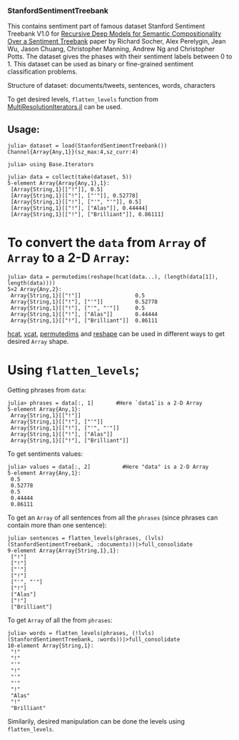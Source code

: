 ### StanfordSentimentTreebank
This contains sentiment part of famous dataset Stanford Sentiment Treebank V1.0 for [Recursive Deep Models for Semantic Compositionality Over a Sentiment Treebank](https://nlp.stanford.edu/~socherr/EMNLP2013_RNTN.pdf) paper by Richard Socher, Alex Perelygin, Jean Wu, Jason Chuang, Christopher Manning, Andrew Ng and Christopher Potts.
The dataset gives the phases with their sentiment labels between 0 to 1. This dataset can be used as binary or fine-grained sentiment classification problems.

Structure of dataset:
documents/tweets, sentences, words, characters

To get desired levels, `flatten_levels` function from [MultiResolutionIterators.jl](https://github.com/oxinabox/MultiResolutionIterators.jl) can be used.

## Usage:

```
julia> dataset = load(StanfordSentimentTreebank())
Channel{Array{Any,1}}(sz_max:4,sz_curr:4)

julia> using Base.Iterators

julia> data = collect(take(dataset, 5))
5-element Array{Array{Any,1},1}:
 [Array{String,1}[["!"]], 0.5]
 [Array{String,1}[["!"], ["'"]], 0.52778]
 [Array{String,1}[["!"], ["'", "'"]], 0.5]
 [Array{String,1}[["!"], ["Alas"]], 0.44444]
 [Array{String,1}[["!"], ["Brilliant"]], 0.86111]
```

# To convert the `data` from `Array` of `Array` to a 2-D `Array`:

```
julia> data = permutedims(reshape(hcat(data...), (length(data[1]), length(data))))
5×2 Array{Any,2}:
 Array{String,1}[["!"]]                 0.5
 Array{String,1}[["!"], ["'"]]          0.52778
 Array{String,1}[["!"], ["'", "'"]]     0.5
 Array{String,1}[["!"], ["Alas"]]       0.44444
 Array{String,1}[["!"], ["Brilliant"]]  0.86111
```
[hcat](https://docs.julialang.org/en/v1.0/base/arrays/#Base.hcat), [vcat](https://docs.julialang.org/en/v1.0/base/arrays/#Base.vcat), [permutedims](https://docs.julialang.org/en/v1.0/base/arrays/#Base.permutedims) and [reshape](https://docs.julialang.org/en/v1.0/base/arrays/#Base.reshape) can be used in different ways to get desired `Array` shape.

# Using `flatten_levels`;

Getting phrases from `data`:

```
julia> phrases = data[:, 1]       #Here `data1`is a 2-D Array
5-element Array{Any,1}:
 Array{String,1}[["!"]]
 Array{String,1}[["!"], ["'"]]
 Array{String,1}[["!"], ["'", "'"]]
 Array{String,1}[["!"], ["Alas"]]
 Array{String,1}[["!"], ["Brilliant"]]
```

To get sentiments values:

```
julia> values = data[:, 2]          #Here "data" is a 2-D Array
5-element Array{Any,1}:
 0.5
 0.52778
 0.5
 0.44444
 0.86111
```

To get an `Array` of all sentences from all the `phrases` (since phrases can contain more than one sentence):

```
julia> sentences = flatten_levels(phrases, (lvls)(StanfordSentimentTreebank, :documents))|>full_consolidate
9-element Array{Array{String,1},1}:
 ["!"]
 ["!"]
 ["'"]
 ["!"]
 ["'", "'"]
 ["!"]
 ["Alas"]
 ["!"]
 ["Brilliant"]
```

To get `Array` of all the from `phrases`:

```
julia> words = flatten_levels(phrases, (!lvls)(StanfordSentimentTreebank, :words))|>full_consolidate
10-element Array{String,1}:
 "!"
 "!"
 "'"
 "!"
 "'"
 "'"
 "!"
 "Alas"
 "!"
 "Brilliant"
```

Similarily, desired manipulation can be done the levels using `flatten_levels`.
